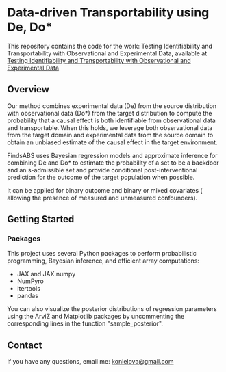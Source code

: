 #  Data-driven Transportability using De, Do*

This repository contains the code for the work: Testing Identifiability and Transportability with Observational and Experimental Data,  available at [Testing Identifiability and Transportability with Observational and Experimental Data]([https://arxiv.org/abs/2505.12801](https://arxiv.org/pdf/2505.12801)) 

## Overview
Our method combines experimental data (De) from the source distribution with observational data (Do*) from the target distribution to compute the probability that a causal effect is both identifiable from observational data and transportable. When this holds,
we leverage both observational data from the target domain and experimental data from the source domain to obtain an unbiased estimate of the causal effect in the target environment. 

FindsABS uses Bayesian regression models and approximate inference for combining De and Do* to estimate the probability of a set to be a backdoor and an s-admissible set and provide conditional post-interventional prediction for the outcome 
of the target population when possible. 

It can be applied for binary outcome and binary or mixed covariates ( allowing the presence of measured and unmeasured confounders).

## Getting Started
### Packages
This project uses several Python packages to perform probabilistic programming, Bayesian inference, and efficient array computations:

* JAX and JAX.numpy
* NumPyro
* itertools
* pandas

You can also visualize the posterior distributions of regression parameters using the ArviZ and Matplotlib packages by uncommenting the corresponding lines in the function "sample_posterior".
  
## Contact
If you have any questions, email me:  [konlelova@gmail.com](mailto:konlelova@gmail.com) 
